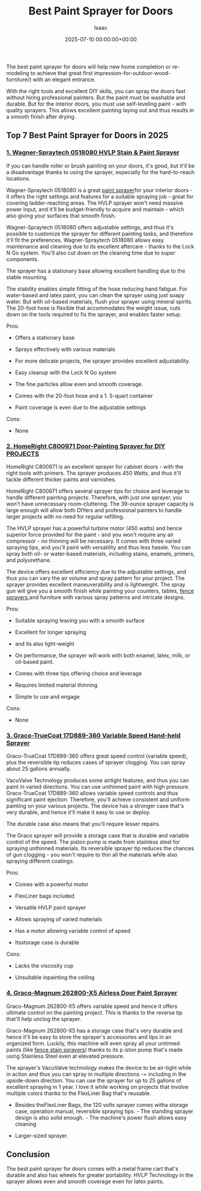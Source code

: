 ﻿---
title: Best Paint Sprayer for Doors
description: The best paint sprayer for doors will help new home completion or re-modeling to achieve that great first impression-for-outdoor-wood-furniture with an...
slug: /best-paint-sprayer-for-doors/
date: 2025-07-10 00:00:00+00:00
lastmod: 2025-07-10 00:00:00+03:00
author: Isaac
categories:

- Sprayers
tags:

- sprayers

- paint

- sprayer
layout: post
---

The best paint sprayer for doors will help new home completion or re-modeling to achieve that great first impression-for-outdoor-wood-furniture/) with an elegant entrance.

With the right tools and excellent DIY skills, you can spray the doors fast without hiring professional painters. But the paint must be washable and durable. But for the interior doors, you must use self-leveling paint - with quality sprayers. This allows excellent painting laying out and thus results in a smooth finish after drying.

## Top 7 Best Paint Sprayer for Doors in 2025

###  [1. Wagner-Spraytech 0518080 HVLP Stain & Paint Sprayer](https://www.amazon.com/dp/B003PGQI48/?tag=p-policy-20)

If you can handle roller or brush painting on your doors, it's good, but it'll be a disadvantage thanks to using the sprayer, especially for the hard-to-reach locations.

Wagner-Spraytech 0518080 is a great [paint sprayer](https://pestpolicy.com/best-paint-sprayer-for-ceiling/)for your interior doors - it offers the right settings and features for a suitable spraying job - great for covering ladder-reaching areas. The HVLP sprayer won't need massive power input, and it'll be budget-friendly to acquire and maintain - which also giving your surfaces that smooth finish.

Wagner-Spraytech 0518080 offers adjustable settings, and thus it's possible to customize the sprayer for different painting tasks, and therefore it'll fit the preferences. Wagner-Spraytech 0518080 allows easy maintenance and cleaning due to its excellent aftercare - thanks to the Lock N Go system. You'll also cut down on the cleaning time due to super components.

The sprayer has a stationary base allowing excellent handling due to the stable mounting.

The stability enables simple fitting of the hose reducing hand fatigue. For water-based and latex paint, you can clean the sprayer using just soapy water. But with oil-based materials, flush your sprayer using mineral spirits. The 20-foot hose is flexible that accommodates the weight issue, cuts down on the tools required to fix the sprayer, and enables faster setup.

Pros:

- Offers a stationary base

- Sprays effectively with various materials

- For more delicate projects, the sprayer provides excellent adjustability.

- Easy cleanup with the Lock N Go system

- The fine particles allow even and smooth coverage.

- Comes with the 20-foot hose and a 1. 5-quart container

- Paint coverage is even due to the adjustable settings

Cons:

- None

###  [2. HomeRight C800971 Door-Painting Sprayer for DIY PROJECTS](https://www.amazon.com/dp/B071X9FZ7R/?tag=p-policy-20)

HomeRight C800971 is an excellent sprayer for cabinet doors - with the right tools with primers. The sprayer produces 450 Watts, and thus it'll tackle different thicker paints and varnishes.

HomeRight C800971 offers several sprayer tips for choice and leverage to handle different painting projects. Therefore, with just one sprayer, you won't have unnecessary room-cluttering. The 39-ounce sprayer capacity is large enough will allow both DIYers and professional painters to handle larger projects with no need for regular refilling.

The HVLP sprayer has a powerful turbine motor (450 watts) and hence superior force provided for the paint - and you won't require any air compressor - no thinning will be necessary. It comes with three varied spraying tips, and you'll paint with versatility and thus less hassle. You can spray both oil- or water-based materials, including stains, enamels, primers, and polyurethane.

The device offers excellent efficiency due to the adjustable settings, and thus you can vary the air volume and spray pattern for your project. The sprayer provides excellent maneuverability and is lightweight. The spray gun will give you a smooth finish while painting your counters, tables, [fence sprayers](https://pestpolicy.com/best-paint-sprayer-for-fence-stain/),and furniture with various spray patterns and intricate designs.

Pros:

- Suitable spraying leaving you with a smooth surface

- Excellent for longer spraying

- and its also light-weight

- On performance, the sprayer will work with both enamel, latex, milk, or oil-based paint.

- Comes with three tips offering choice and leverage

- Requires limited material thinning

- Simple to use and engage

Cons:

- None

###  [3. Graco-TrueCoat 17D889-360 Variable Speed Hand-held Sprayer](https://www.amazon.com/dp/B00ZLIV55A/?tag=p-policy-20)

Graco-TrueCoat 17D889-360 offers great speed control (variable speed), plus the reversible tip reduces cases of sprayer clogging. You can spray about 25 gallons annually.

VacuValve Technology produces some airtight features, and thus you can paint in varied directions. You can use unthinned paint with high pressure. Graco-TrueCoat 17D889-360 allows variable speed controls and thus significant paint ejection. Therefore, you'll achieve consistent and uniform painting on your various projects. The device has a stronger case that's very durable, and hence it'll make it easy to use or deploy.

The durable case also means that you'll require lesser repairs.

The Graco sprayer will provide a storage case that is durable and variable control of the speed. The piston pump is made from stainless steel for spraying unthinned materials. Its reversible sprayer tip reduces the chances of gun clogging - you won't require to thin all the materials while also spraying different coatings.

Pros:

- Comes with a powerful motor

- FlexLiner bags included

- Versatile HVLP paint sprayer

- Allows spraying of varied materials

- Has a motor allowing variable control of speed

- Itsstorage case is durable

Cons:

- Lacks the viscosity cup

- Unsuitable inpainting the ceiling

###  [4. Graco-Magnum 262800-X5 Airless Door Paint Sprayer](https://www.amazon.com/dp/B00ZLIV55A/?tag=p-policy-20)

Graco-Magnum 262800-X5 offers variable speed and hence it offers ultimate control on the painting project. This is thanks to the reverse tip that'll help unclog the sprayer.

Graco-Magnum 262800-X5 has a storage case that's very durable and hence it'll be easy to store the sprayer's accessories and tips in an organized form. Luckily, this machine will even spray all your untinned paints (like [fence stain sprayers](https://pestpolicy.com/best-paint-sprayer-for-fence-stain/)) thanks to its p iston pump that's made using Stainless Steel even at elevated pressure.

The sprayer's VacuValve technology makes the device to be air-tight while in action and thus you can spray in multiple directions -= including in the upside-down direction. You can use the sprayer for up to 25 gallons of excellent spraying in 1 year. I love it while working on projects that involve multiple colors thanks to the FlexLiner Bag that's reusable.

- Besides theFlexLiner Bags, the 120 volts sprayer comes witha storage case, operation manual, reversible spraying tips. - The standing sprayer design is also solid enough. - The machine's power flush allows easy cleaning

- Larger-sized sprayer.

##  Conclusion

The best paint sprayer for doors comes with a metal frame cart that's durable and also has wheels for greater portability. HVLP Technology in the sprayer allows even and smooth coverage even for latex paints.
